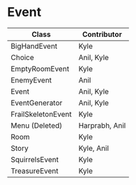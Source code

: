 # Event
| Class | Contributor |
|-------|-------------|
|BigHandEvent|Kyle|
|Choice|Anil, Kyle|
|EmptyRoomEvent|Kyle|
|EnemyEvent|Anil|
|Event|Anil, Kyle|
|EventGenerator|Anil, Kyle|
|FrailSkeletonEvent|Kyle|
|Menu (Deleted)|Harprabh, Anil|
|Room|Kyle|
|Story|Kyle, Anil|
|SquirrelsEvent|Kyle|
|TreasureEvent|Kyle|
